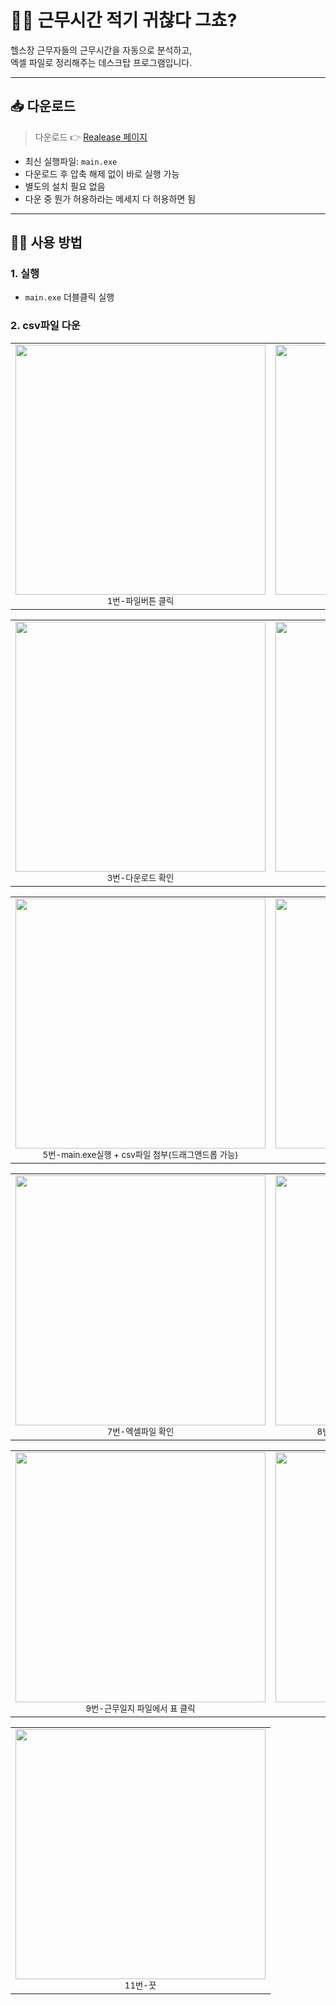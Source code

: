 # 🏋️‍♂️ 근무시간 적기 귀찮다 그쵸?

헬스장 근무자들의 근무시간을 자동으로 분석하고,  
엑셀 파일로 정리해주는 데스크탑 프로그램입니다.

---

## 📥 다운로드

> 다운로드 👉 [Realease 페이지](https://github.com/hyuckjoon9/school-gym/releases/tag/v1.0.0)

- 최신 실행파일: `main.exe`
- 다운로드 후 압축 해제 없이 바로 실행 가능
- 별도의 설치 필요 없음
- 다운 중 뭔가 허용하라는 메세지 다 허용하면 됨

---

## 🧑‍💼 사용 방법

### 1. 실행

- `main.exe` 더블클릭 실행

### 2. csv파일 다운
<table align="center">
  <tr>
    <td align="center">
      <img src="https://github.com/user-attachments/assets/47ce96b1-baa5-4c58-8dae-3b10d1b7bc5a" width="400"/><br/>
      <sub>1번-파일버튼 클릭</sub>
    </td>
    <td align="center">
      <img src="https://github.com/user-attachments/assets/d915ba1c-7244-4b1b-b943-eae17cf619db" width="400"/><br/>
      <sub>2번-.csv파일로 다운</sub>
    </td>
  </tr>
</table>

<table align="center">
  <tr>
    <td align="center">
      <img src="https://github.com/user-attachments/assets/58fe5979-c8b0-4bdf-a978-6a2cda377fa3" width="400"/><br/>
      <sub>3번-다운로드 확인</sub>
    </td>
    <td align="center">
      <img src="https://github.com/user-attachments/assets/0be65c49-6a0f-40cc-82a3-7550c4edaf78" width="400"/><br/>
      <sub>4번-main.exe랑 같은 폴더에 넣기</sub>
    </td>
  </tr>
</table>

<table align="center">
  <tr>
    <td align="center">
      <img src="https://github.com/user-attachments/assets/f79847f7-e800-461e-b891-8462c8b7bf3f" width="400"/><br/>
      <sub>5번-main.exe실행 + csv파일 첨부(드래그앤드롭 가능)</sub>
    </td>
    <td align="center">
      <img src="https://github.com/user-attachments/assets/07fe16dd-630a-4f56-8e72-f94a6e9d973f" width="400"/><br/>
      <sub>6번-엑셀로 저장 클릭</sub>
    </td>
  </tr>
</table>

<table align="center">
  <tr>
    <td align="center">
      <img src="https://github.com/user-attachments/assets/8a2e5937-6fe3-43f6-ac6f-7f3051543847" width="400"/><br/>
      <sub>7번-엑셀파일 확인</sub>
    </td>
    <td align="center">
      <img src="https://github.com/user-attachments/assets/19b5abc0-cb36-49d5-8a59-b1e237fe49f0" width="400"/><br/>
      <sub>8번-A~D열까지 드래그 + 폰트 굴림으로 바꾸기</sub>
    </td>
  </tr>
</table>

<table align="center">
  <tr>
    <td align="center">
      <img src="https://github.com/user-attachments/assets/1796357f-99b8-4ba9-a974-e27a8ab3dc32" width="400"/><br/>
      <sub>9번-근무일지 파일에서 표 클릭</sub>
    </td>
    <td align="center">
      <img src="https://github.com/user-attachments/assets/5b8de8a9-2f11-4df5-8ff6-7095bebf1318" width="400"/><br/>
      <sub>10번-내용만 덮어쓰기로 복붙</sub>
    </td>
  </tr>
</table>

<table align="center">
  <tr>
    <td align="center">
      <img src="https://github.com/user-attachments/assets/bee50699-e5f0-443a-b7be-727f66b01a83" width="400"/><br/>
      <sub>11번-끗</sub>
    </td>
  </tr>
</table>
